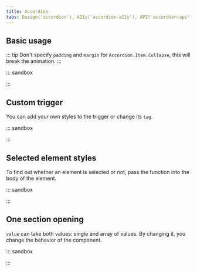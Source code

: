 ```yaml
---
title: Accordion
tabs: Design('accordion'), A11y('accordion-a11y'), API('accordion-api'), Example('accordion-code'), Changelog('accordion-changelog')
---
```


## Basic usage

::: tip
Don't specify `padding` and `margin` for `Accordion.Item.Collapse`, this will break the animation.
:::

::: sandbox

<script lang="tsx">
import React from 'react';
import Accordion from '@semcore/ui/accordion';
import { Text } from '@semcore/ui/typography';
import { Flex, Box } from '@semcore/ui/flex-box';

const Demo = () => {
  const [value, onChange] = React.useState([0]);

  return (
    <Accordion value={value} onChange={(value) => onChange(value)}>
      {[...new Array(3)].map((_, index) => (
        <Accordion.Item value={index} key={index} disabled={index === 2}>
          <Accordion.Item.Toggle p='8px 12px'>
            <Flex alignItems='center'>
              <Accordion.Item.Chevron mr={2} />
              <Text size={200} tag='h3' my={0}>{`Section ${index + 1}`}</Text>
            </Flex>
          </Accordion.Item.Toggle>
          <Accordion.Item.Collapse>
            <Box p='12px 32px'>{`Hello Section ${index + 1}`}</Box>
          </Accordion.Item.Collapse>
        </Accordion.Item>
      ))}
    </Accordion>
  );
};


</script>

:::

## Custom trigger

You can add your own styles to the trigger or change its `tag`.

::: sandbox

<script lang="tsx">
import React from 'react';
import Accordion from '@semcore/ui/accordion';
import Link from '@semcore/ui/link';
import { Box } from '@semcore/ui/flex-box';

const Demo = () => (
  <Accordion>
    {[...new Array(3)].map((_, index) => (
      <Accordion.Item value={index} key={index}>
        <Accordion.Item.Toggle p='8px 12px' w='100%'>
          <Link size={200} href='#'>
            <Link.Addon>
              <Accordion.Item.Chevron />
            </Link.Addon>
            <Link.Text tag='h3' my={0} inline>{`Section ${index + 1}`}</Link.Text>
          </Link>
        </Accordion.Item.Toggle>
        <Accordion.Item.Collapse>
          <Box p='12px 32px'>{`Hello Section ${index + 1}`}</Box>
        </Accordion.Item.Collapse>
      </Accordion.Item>
    ))}
  </Accordion>
);

</script>

:::

## Selected element styles

To find out whether an element is selected or not, pass the function into the body of the element.

::: sandbox

<script lang="tsx">
import React from 'react';
import Accordion from '@semcore/ui/accordion';
import { Text } from '@semcore/ui/typography';
import { Box, Flex } from '@semcore/ui/flex-box';

const Demo = () => {
  return (
    <Accordion>
      {[...new Array(3)].map((_, index) => (
        <Accordion.Item value={index} key={index}>
          {({ selected }) => (
            <>
              <Accordion.Item.Toggle tag={Flex} alignItems="center" style={{ outline: selected ? '2px solid' : '' }} >
                <Accordion.Item.Chevron mr={2} />
                <Text size={200} tag='h3' my={0}>{`Section ${index + 1}`}</Text>
              </Accordion.Item.Toggle>
              <Accordion.Item.Collapse>
                <Box p='12px 32px'>{`Hello Section ${index + 1}`}</Box>
              </Accordion.Item.Collapse>
            </>
          )}
        </Accordion.Item>
      ))}
    </Accordion>
  );
};

</script>

:::

## One section opening

`value` can take both values: single and array of values. By changing it, you change the behavior of the component.

::: sandbox

<script lang="tsx">
import React from 'react';
import Accordion from '@semcore/ui/accordion';
import { Text } from '@semcore/ui/typography';
import { Box, Flex } from '@semcore/ui/flex-box';

const Demo = () => {
  const [value, onChange] = React.useState(null); // or []
  return (
    <Accordion value={value} onChange={onChange}>
      {[...new Array(3)].map((_, index) => (
        <Accordion.Item value={index} key={index} disabled={index === 2}>
          <Accordion.Item.Toggle p='8px 12px'>
            <Flex alignItems='center'>
              <Accordion.Item.Chevron mr={2} />
              <Text size={200} tag='h3' my={0}>{`Section ${index + 1}`}</Text>
            </Flex>
          </Accordion.Item.Toggle>
          <Accordion.Item.Collapse>
            <Box p='12px 32px'>{`Hello Section ${index + 1}`}</Box>
          </Accordion.Item.Collapse>
        </Accordion.Item>
      ))}
    </Accordion>
  );
};

</script>

:::
